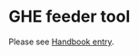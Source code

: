 # GHE feeder tool

Please see [Handbook entry](https://about.sourcegraph.com/handbook/engineering/distribution/tools/ghe_feeder).

